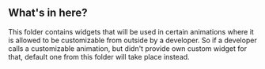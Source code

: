 ## What's in here?

This folder contains widgets that will be used in certain animations where it
is allowed to be customizable from outside by a developer. So if a developer
calls a customizable animation, but didn't provide own custom widget for that,
default one from this folder will take place instead.